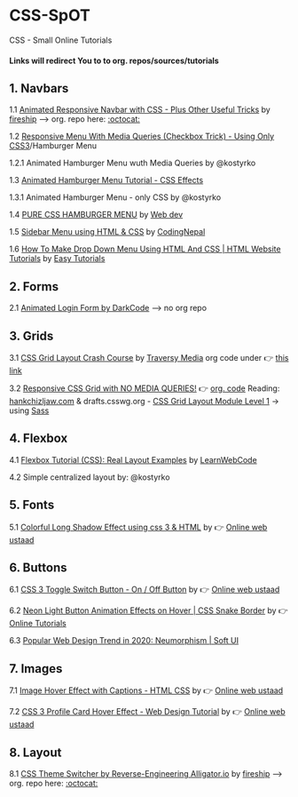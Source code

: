 # CSS-SpOT
CSS - Small Online Tutorials

#### Links will redirect You to to org. repos/sources/tutorials

## 1. Navbars

1.1 [Animated Responsive Navbar with CSS - Plus Other Useful Tricks](https://www.youtube.com/watch?v=biOMz4puGt8&feature=youtu.be) by [fireship](https://fireship.io/) --> org. repo here: [:octocat:](https://github.com/fireship-io/222-responsive-icon-nav-css)

1.2 [Responsive Menu With Media Queries (Checkbox Trick) - Using Only CSS3](https://www.youtube.com/watch?v=xMTs8tAapnQ)/Hamburger Menu

1.2.1 Animated Hamburger Menu wuth Media Queries by @kostyrko

1.3 [Animated Hamburger Menu Tutorial - CSS Effects](https://www.youtube.com/watch?v=dIyVTjJAkLw)

1.3.1 Animated Hamburger Menu - only CSS by @kostyrko

1.4 [PURE CSS HAMBURGER MENU](https://www.youtube.com/watch?v=OFNubvyVug8) by [Web dev](https://www.youtube.com/channel/UCZc238wXqeN2M2uXQaY9MEw)

1.5 [Sidebar Menu using HTML & CSS](https://www.youtube.com/watch?v=V0O4pY2xX10) by [CodingNepal](https://www.youtube.com/channel/UCk7xIEmd3MeyhIu2StLX5yA)

1.6 [How To Make Drop Down Menu Using HTML And CSS | HTML Website Tutorials](https://www.youtube.com/watch?v=wHFflWvii3M&list=RDCMUCkjoHfkLEy7ZT4bA2myJ8xA&start_radio=1&t=1092) by [Easy Tutorials](https://www.youtube.com/channel/UCkjoHfkLEy7ZT4bA2myJ8xA)

## 2. Forms

2.1 [Animated Login Form by DarkCode](https://www.youtube.com/watch?v=HV7DtH3J2PU&feature=share) --> no org repo

## 3. Grids

3.1 [CSS Grid Layout Crash Course](https://www.youtube.com/watch?v=jV8B24rSN5o) by [Traversy Media](https://www.youtube.com/channel/UC29ju8bIPH5as8OGnQzwJyA) org code under :point_right: [this link](https://www.youtube.com/redirect?v=jV8B24rSN5o&event=video_description&q=http%3A%2F%2Fwww.traversymedia.com%2Fdownloads%2Fcssgrid.zip&redir_token=EagYqjWjORJF6ou1T9RIp1USHbt8MTU4NDAyNTU1M0AxNTgzOTM5MTUz)

3.2 [Responsive CSS Grid with NO MEDIA QUERIES!](https://www.youtube.com/watch?v=bam83Xv4VMA&feature=share) :point_right: [org. code](https://codepen.io/designcourse/pen/mYrxKr) Reading: [hankchizljaw.com](https://hankchizljaw.com/wrote/create-a-responsive-grid-layout-with-no-media-queries-using-css-grid/) & drafts.csswg.org - [CSS Grid Layout Module Level 1](https://drafts.csswg.org/css-grid/#auto-repeat) -> using [Sass](https://sass-lang.com/)

## 4. Flexbox

4.1 [Flexbox Tutorial (CSS): Real Layout Examples](https://www.youtube.com/watch?v=k32voqQhODc) by [LearnWebCode](https://www.youtube.com/channel/UCHRp19HU7Y2LwfI0Ai6WAGQ)

4.2 Simple centralized layout by: @kostyrko

## 5. Fonts

5.1 [Colorful Long Shadow Effect using css 3 & HTML](https://www.youtube.com/watch?v=2SNhhK23o5U) by :point_right: [Online web ustaad](https://www.youtube.com/channel/UC8xTHK97Ng__KZvGcO_K7CA)

## 6. Buttons

6.1 [CSS 3 Toggle Switch Button - On / Off Button](https://www.youtube.com/watch?v=DusAdAG0ing) by :point_right: [Online web ustaad](https://www.youtube.com/channel/UC8xTHK97Ng__KZvGcO_K7CA)

6.2 [Neon Light Button Animation Effects on Hover | CSS Snake Border](https://www.youtube.com/watch?v=ex7jGbyFgpA) by :point_right: [Online Tutorials](https://www.youtube.com/channel/UCbwXnUipZsLfUckBPsC7Jog)

6.3 [Popular Web Design Trend in 2020: Neumorphism | Soft UI](https://www.youtube.com/watch?v=MVEQwgOiDXs&feature=youtu.be)

## 7. Images

7.1 [Image Hover Effect with Captions - HTML CSS](https://www.youtube.com/watch?v=gztHjm6pcQY) by :point_right: [Online web ustaad](https://www.youtube.com/channel/UC8xTHK97Ng__KZvGcO_K7CA)

7.2 [CSS 3 Profile Card Hover Effect - Web Design Tutorial](https://www.youtube.com/watch?v=iZRugEaasZ4&feature=share) by :point_right: [Online web ustaad](https://www.youtube.com/channel/UC8xTHK97Ng__KZvGcO_K7CA)

## 8. Layout

8.1 [CSS Theme Switcher by Reverse-Engineering Alligator.io](https://www.youtube.com/watch?v=rXuHGLzSmSE&feature=youtu.be) by [fireship](https://fireship.io/) --> org. repo here: [:octocat:](https://github.com/fireship-io/226-css-theme-togglers)
